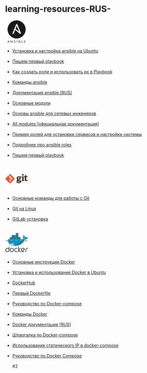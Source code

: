 # learning-resources-RUS-

<!-- Ansible -->
<div>
<img src="https://github.com/devicons/devicon/blob/master/icons/ansible/ansible-original-wordmark.svg" title="Ansible"  alt="Ansible" width="75" height="75"/>&nbsp;
</div>
<ul>
  <li><a href="https://www.digitalocean.com/community/tutorials/how-to-install-and-configure-ansible-on-ubuntu-20-04-ru">Установка и настройка ansible на Ubuntu</a></li><br>
  <li><a href="https://habr.com/ru/company/southbridge/blog/569172/">Пишем первый playbook</a></li><br>
  <li><a href="https://infoit.com.ua/linux/kak-sozdavat-ansible-roli-i-ispolzovat-ix-v-playbook/">Как создать роли и использовать их в Playbook</a></li><br>
  <li><a href="https://900913.ru/tldr/common/en/ansible/">Команды ansible</a></li><br>
  <li><a href="https://pocoz.gitbooks.io/ansible_for_dev_ops_russian/content/ustanovka-ansible.html">Документация ansible [RUS]</a></li><br>
  <li><a href="https://webhamster.ru/mytetrashare/index/mtb0/1574846752mh9044uv9w">Основные модули</a></li><br>
  <li><a href="https://ansible-for-network-engineers.readthedocs.io/ru/latest/book/02_playbook_basics/variables.html">Основы ansible для сетевых инженеров</a></li><br>
  <li><a href="https://docs.ansible.com/ansible/2.9/modules/list_of_all_modules.html">All modules [официальная документация]</a></li><br>
  <li><a href="https://www.dmosk.ru/miniinstruktions.php?mini=ansible-roles-example">Пример ролей для установки сервисов и настройки системы</a></li><br>
  <li><a href="https://andreyex.ru/linux/ansible-roli-v-ansible/">Подробнее про ansible roles</a></li><br>
  <li><a href="https://habr.com/ru/company/southbridge/blog/569172/">Пишем первый playbook</a></li><br>
</ul>

<!-- Git -->
<div>
<img src="https://github.com/devicons/devicon/blob/master/icons/git/git-original-wordmark.svg" title="Git" **alt="Git" width="75" height="75"/>&nbsp
</div>

<ul>
  <li><a href="https://habr.com/ru/company/ruvds/blog/599929/">Основные команды для работы с Git</a></li><br>
  <li><a href="https://www.dmosk.ru/miniinstruktions.php?mini=github-linux-use">Git на Linux</a></li><br>
  <li><a href="https://coderlessons.com/tutorials/devops/vyuchit-gitlab/gitlab-ustanovka">GitLab установка</a></li><br>
</ul>

<!-- Docker -->
<div>
<img src="https://github.com/devicons/devicon/blob/master/icons/docker/docker-original-wordmark.svg" title="Docker"  alt="Docker" width="75" height="75"/>&nbsp;
</div>

<ul>
  <li><a href="https://tproger.ru/translations/docker-instuction/">Основные инструкции Docker</a></li><br>
  <li><a href="https://www.digitalocean.com/community/tutorials/how-to-install-and-use-docker-on-ubuntu-20-04-ru">Установка и использование Docker в Ubuntu</a></li><br>
  <li><a href="https://login.docker.com/u/login/identifier?state=hKFo2SBMZloxajZWaXhROV9CZFktWHVhSVpaNDhvZXZhdzlLRKFur3VuaXZlcnNhbC1sb2dpbqN0aWTZIERqeERTZWdHT3NlNVVaLU9RUDdUcEs5T1lURVNCbW9so2NpZNkgbHZlOUdHbDhKdFNVcm5lUTFFVnVDMGxiakhkaTluYjk">DockerHub</a></li><br>
  <li><a href="https://russianblogs.com/article/78361481693/">Первый Dockerfile</a></li><br>
  <li><a href="https://habr.com/ru/company/ruvds/blog/450312/">Руководство по Docker-compose</a></li><br>
  <li><a href="https://habr.com/ru/company/ruvds/blog/440660/">Команды Docker</a></li><br>
  <li><a href="https://spec-zone.ru/docker~18/compose/compose-file/index">Docker документация [RUS]</a></li><br>
  <li><a href="https://devops.org.ru/dockercompose-summary">Шпаргалка по Docker-compose</a></li><br>
  <li><a href="https://linux-notes.org/ispol-zovanie-staticheskogo-ip-adresa-v-docker-compose/">Использование статического IP в docker-compose</a></li><br>
  <li><a href="https://highload.today/docker-compose/#2">Руководство по Docker Compose</a></li><br> #2
</ul>

